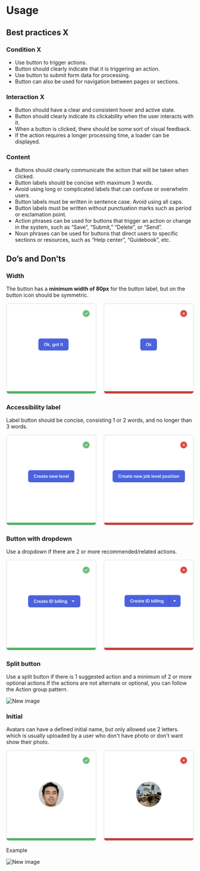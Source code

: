 # Usage

## Best practices X

### Condition X

- Use button to trigger actions.
- Button should clearly indicate that it is triggering an action.
- Use button to submit form data for processing.
- Button can also be used for navigation between pages or sections.

### Interaction X

- Button should have a clear and consistent hover and active state.
- Button should clearly indicate its clickability when the user interacts with it.
- When a button is clicked, there should be some sort of visual feedback.
- If the action requires a longer processing time, a loader can be displayed.

### Content

- Buttons should clearly communicate the action that will be taken when clicked.
- Button labels should be concise with maximum 3 words.
- Avoid using long or complicated labels that can confuse or overwhelm users.
- Button labels must be written in sentence case. Avoid using all caps.
- Button labels must be written without punctuation marks such as period or exclamation point.
- Action phrases can be used for buttons that trigger an action or change in the system, such as “Save”, “Submit,” “Delete”, or “Send”.
- Noun phrases can be used for buttons that direct users to specific sections or resources, such as “Help center”, “Guidebook”, etc.

## Do’s and Don’ts

### **Width**

The button has a **minimum width of 80px** for the button label, but on the button icon should be symmetric.

![button\_do\_and\_dont.png](/__pixel-docs__/button_do_and_dont.png)

### **Accessibility label**

Label button should be concise, consisting 1 or 2 words, and no longer than 3 words.

![Pixel Docs 2.1 Do and Don't.png](/__pixel-docs__/pixel_docs_2_1_do_and_dont.png)

### **Button with dropdown**

Use a dropdown if there are 2 or more recommended/related actions.

![Pixel Docs 2\_1 Do and Dont\_2.svg](/__pixel-docs__/pixel_docs_2_1_do_and_dont_2.svg)

### **Split button**

Use a split button if there is 1 suggested action and a minimum of 2 or more optional actions.If the actions are not alternate or optional, you can follow the Action group pattern.

![New image](https://pub-6981da3c2b46427da1dc4bffe027869d.r2.dev/mekari/button_split.svg)

### Initial

Avatars can have a defined initial name, but only allowed use 2 letters. which is usually uploaded by a user who don't have photo or don't want show their photo.

![example.svg](/__pixel-docs__/example.svg)

Example

![New image](https://res.cloudinary.com/icanfly/image/upload/v1721956173/mekari/Pixel_Docs_2.1_Do_Don_t_Box_h7gpcx.svg)
